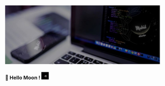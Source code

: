 <p align="center">
  <img src="bannerMadrid2.jpg">
</p>

### 👋 Hello Moon !  <img src="logoMadrid.gif" width="24px">

<!--
**MadriD2ev/MadriD2ev** is a ✨ _special_ ✨ repository because its `README.md` (this file) appears on your GitHub profile.

Here are some ideas to get you started:

- 🔭 I’m currently working on ...
- 🌱 I’m currently learning ...
- 👯 I’m looking to collaborate on ...
- 🤔 I’m looking for help with ...
- 💬 Ask me about ...
- 📫 How to reach me: ...
- 😄 Pronouns: ...
- ⚡ Fun fact: ...
-->
